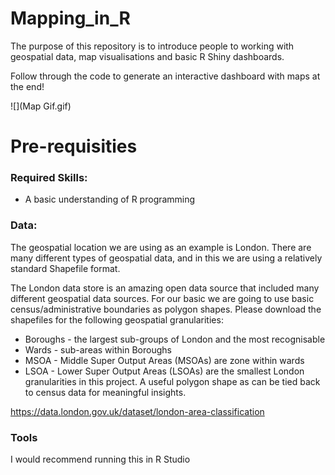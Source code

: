 # Mapping_in_R

The purpose of this repository is to introduce people to working with geospatial data, map visualisations and basic R Shiny dashboards. 

Follow through the code to generate an interactive dashboard with maps at the end!

![](Map Gif.gif)


# Pre-requisities

### Required Skills:
- A basic understanding of R programming

### Data:
The geospatial location we are using as an example is London. There are many different types of geospatial data, and in this we are using a relatively standard Shapefile format. 

The London data store is an amazing open data source that included many different geospatial data sources. For our basic we are going to use basic census/administrative boundaries as polygon shapes. Please download the shapefiles for the following geospatial granularities:

- Boroughs - the largest sub-groups of London and the most recognisable
- Wards - sub-areas within Boroughs
- MSOA - Middle Super Output Areas (MSOAs) are zone within wards
- LSOA - Lower Super Output Areas (LSOAs) are the smallest London granularities in this project. A useful polygon shape as can be tied back to census data for meaningful insights.

https://data.london.gov.uk/dataset/london-area-classification

### Tools
I would recommend running this in R Studio




